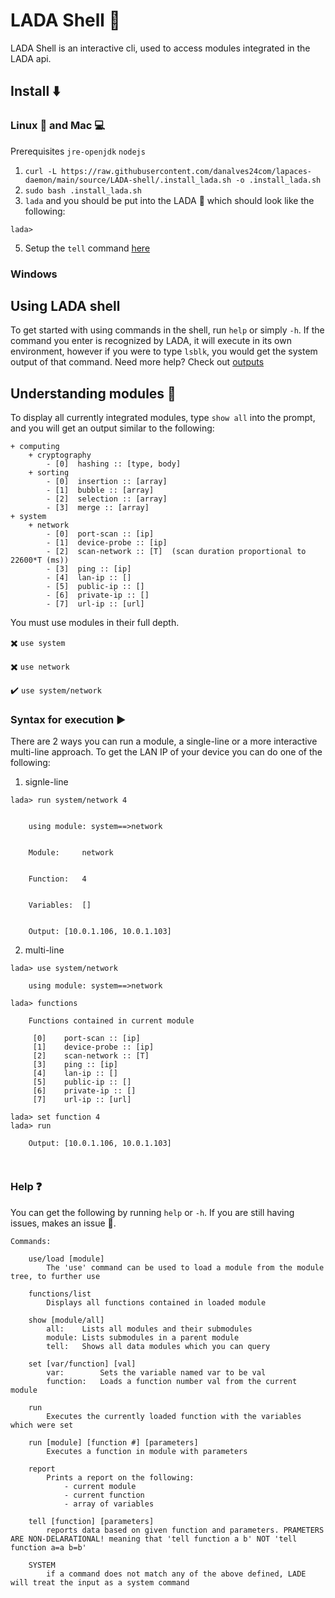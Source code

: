 # LADA Shell 🐚
LADA Shell is an interactive cli, used to access modules integrated in the LADA api.

## Install ⬇️

### Linux 🐧 and Mac 💻
Prerequisites `jre-openjdk` `nodejs`

1. `curl -L https://raw.githubusercontent.com/danalves24com/lapaces-daemon/main/source/LADA-shell/.install_lada.sh -o .install_lada.sh`
3. `sudo bash .install_lada.sh`
4. `lada` and you should be put into the LADA 🐚 which should look like the following:

```
lada>
```
5. Setup the `tell` command [here](../Q)
### Windows


## Using LADA shell
To get started with using commands in the shell, run `help` or simply `-h`. If the command you enter is recognized by LADA, it will execute in its own environment, however if you were to type `lsblk`, you would get the system output of that command. Need more help? Check out [outputs](./outputs.md)
## Understanding modules 👾
To display all currently integrated modules, type `show all` into the prompt, and you will get an output similar to the following:
```
+ computing
 	+ cryptography
 	 	- [0]  hashing :: [type, body]
 	+ sorting
 	 	- [0]  insertion :: [array]
 	 	- [1]  bubble :: [array]
	 	- [2]  selection :: [array]
 	 	- [3]  merge :: [array]
+ system
 	+ network
 	 	- [0]  port-scan :: [ip]
 	 	- [1]  device-probe :: [ip]
 	 	- [2]  scan-network :: [T]	(scan duration proportional to 22600*T (ms))
 	 	- [3]  ping :: [ip]
 	 	- [4]  lan-ip :: []
 	 	- [5]  public-ip :: []
 	 	- [6]  private-ip :: []
 	 	- [7]  url-ip :: [url]
```
You must use modules in their full depth.

✖️ `use system`

✖️ `use network`

✔️ `use system/network`

### Syntax for execution ▶️
There are 2 ways you can run a module, a single-line or a more interactive multi-line approach.
To get the LAN IP of your device you can do one of the following:
1. signle-line
``` 
lada> run system/network 4


	using module: system==>network


	Module:		network


	Function:	4


	Variables:	[]


	Output: [10.0.1.106, 10.0.1.103]

```

2. multi-line

```
lada> use system/network

	using module: system==>network

lada> functions

	Functions contained in current module

	 [0]	port-scan :: [ip]
	 [1]	device-probe :: [ip]
	 [2]	scan-network :: [T]
	 [3]	ping :: [ip]
	 [4]	lan-ip :: []
	 [5]	public-ip :: []
	 [6]	private-ip :: []
	 [7]	url-ip :: [url]

lada> set function 4
lada> run

	Output: [10.0.1.106, 10.0.1.103]

    
```
### Help ❓
You can get the following by running `help` or `-h`. If you are still having issues, makes an issue 🥁.
```
Commands:
	
	use/load [module]
		The 'use' command can be used to load a module from the module tree, to further use
	
	functions/list
		Displays all functions contained in loaded module

	show [module/all]
		all: 	Lists all modules and their submodules
		module: Lists submodules in a parent module
		tell:	Shows all data modules which you can query
	
	set [var/function] [val]
		var: 		Sets the variable named var to be val
		function:	Loads a function number val from the current module
		
	run
		Executes the currently loaded function with the variables which were set
		
	run [module] [function #] [parameters]
		Executes a function in module with parameters
	
	report
		Prints a report on the following:
			- current module
			- current function
			- array of variables
	
	tell [function] [parameters]
		reports data based on given function and parameters. PRAMETERS ARE NON-DELARATIONAL! meaning that 'tell function a b' NOT 'tell function a=a b=b'		
 	
	SYSTEM
		if a command does not match any of the above defined, LADE will treat the input as a system command
```

